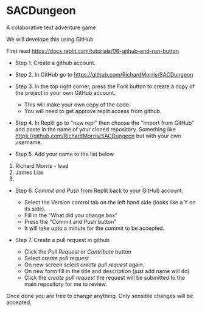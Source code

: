 # SACDungeon

A colaborative text adventure game

We will develope this using GitHub

First read
 https://docs.replit.com/tutorials/06-github-and-run-button
 
* Step 1. Create a github account.
 
* Step 2. In GitHub go to 
https://github.com/RichardMorris/SACDungeon

* Step 3. In the top right corner, press the Fork button to create a copy of the project in your own GitHub account.

  * This will make your own copy of the code.
  * You will need to get approve replit access from github.

* Step 4. In Replit go to "new repl"
 then choose the "Import from GitHub" and paste in the name of your cloned repository. Something like
 https://github.com/RichardMorris/SACDungeon
 but with your own username.

* Step 5. Add your name to the list below

1. Richard Morris - lead
2. James Lias
3.

* Step 6. *Commit and Push* from Replit back to your GitHub account.

  * Select the Version control tab on the left hand side (looks like a Y on its side).
  * Fill in the "What did you change box"
  * Press the "Commit and Push button"
  * It will take upto a minute for the commit to be accepted.

* Step 7. Create a pull request in github
  * Click the *Pull Request* or *Contribute* button
  * Select *create pull request*
  * On new screen select *create pull request* again.
  * On new form fill in the title and description (just add name will do)
  * Click the *create pull request* the request will be submitted to the main repository for me to review.

Once done you are free to change anything. Only sensible changes will be accepted.


   





